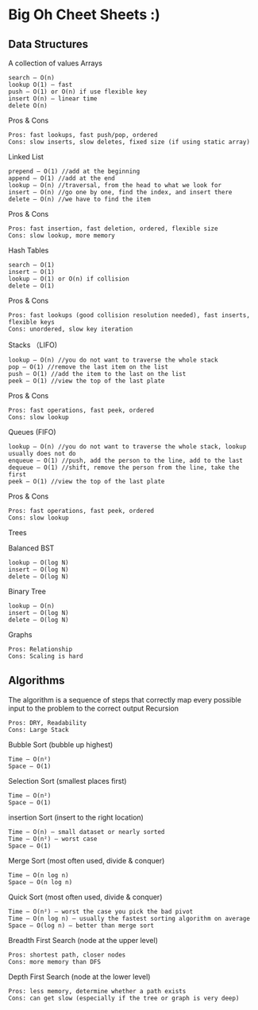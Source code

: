 # Big Oh Cheet Sheets :)

## Data Structures

A collection of values
Arrays

    search — O(n)
    lookup O(1) — fast
    push — O(1) or O(n) if use flexible key
    insert O(n) — linear time
    delete O(n)

Pros & Cons

    Pros: fast lookups, fast push/pop, ordered
    Cons: slow inserts, slow deletes, fixed size (if using static array)

Linked List

    prepend — O(1) //add at the beginning
    append — O(1) //add at the end
    lookup — O(n) //traversal, from the head to what we look for
    insert — O(n) //go one by one, find the index, and insert there
    delete — O(n) //we have to find the item

Pros & Cons

    Pros: fast insertion, fast deletion, ordered, flexible size
    Cons: slow lookup, more memory

Hash Tables

    search — O(1)
    insert — O(1)
    lookup — O(1) or O(n) if collision
    delete — O(1)

Pros & Cons

    Pros: fast lookups (good collision resolution needed), fast inserts, flexible keys
    Cons: unordered, slow key iteration

Stacks （LIFO)

    lookup — O(n) //you do not want to traverse the whole stack
    pop — O(1) //remove the last item on the list
    push — O(1) //add the item to the last on the list
    peek — O(1) //view the top of the last plate

Pros & Cons

    Pros: fast operations, fast peek, ordered
    Cons: slow lookup

Queues (FIFO)

    lookup — O(n) //you do not want to traverse the whole stack, lookup usually does not do
    enqueue — O(1) //push, add the person to the line, add to the last
    dequeue — O(1) //shift, remove the person from the line, take the first
    peek — O(1) //view the top of the last plate

Pros & Cons

    Pros: fast operations, fast peek, ordered
    Cons: slow lookup

Trees

Balanced BST

    lookup — O(log N)
    insert — O(log N)
    delete — O(log N)

Binary Tree

    lookup — O(n)
    insert — O(log N)
    delete — O(log N)

Graphs

    Pros: Relationship
    Cons: Scaling is hard

## Algorithms

The algorithm is a sequence of steps that correctly map every possible input to the problem to the correct output
Recursion

    Pros: DRY, Readability
    Cons: Large Stack

Bubble Sort (bubble up highest)

    Time — O(n²)
    Space — O(1)

Selection Sort (smallest places first)

    Time — O(n²)
    Space — O(1)

insertion Sort (insert to the right location)

    Time — O(n) — small dataset or nearly sorted
    Time — O(n²) — worst case
    Space — O(1)

Merge Sort (most often used, divide & conquer)

    Time — O(n log n)
    Space — O(n log n)

Quick Sort (most often used, divide & conquer)

    Time — O(n²) — worst the case you pick the bad pivot
    Time — O(n log n) — usually the fastest sorting algorithm on average
    Space — O(log n) — better than merge sort

Breadth First Search (node at the upper level)

    Pros: shortest path, closer nodes
    Cons: more memory than DFS

Depth First Search (node at the lower level)

    Pros: less memory, determine whether a path exists
    Cons: can get slow (especially if the tree or graph is very deep)